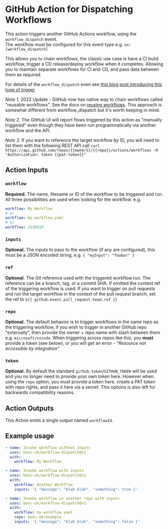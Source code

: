 # GitHub Action for Dispatching Workflows

This action triggers another GitHub Actions workflow, using the `workflow_dispatch` event.  
The workflow must be configured for this event type e.g. `on: [workflow_dispatch]`

This allows you to chain workflows, the classic use case is have a CI build workflow, trigger a CD release/deploy workflow when it completes. Allowing you to maintain separate workflows for CI and CD, and pass data between them as required.

For details of the `workflow_dispatch` even see [this blog post introducing this type of trigger](https://github.blog/changelog/2020-07-06-github-actions-manual-triggers-with-workflow_dispatch/)

*Note 1.* 2022 Update - GitHub now has native way to chain workflows called "reusable workflows". See the docs on [reusing workflows](https://docs.github.com/en/actions/using-workflows/reusing-workflows). This approach is somewhat different from workflow_dispatch but it's worth keeping in mind.

*Note 2.* The GitHub UI will report flows triggered by this action as "manually triggered" even though they have been run programmatically via another workflow and the API.

*Note 3.* If you want to reference the target workflow by ID, you will need to list them with the following REST API call `curl https://api.github.com/repos/{{owner}}/{{repo}}/actions/workflows -H "Authorization: token {{pat-token}}"`

## Action Inputs

### `workflow`
**Required.** The name, filename or ID of the workflow to be triggered and run. All three possibilities are used when looking for the workflow. e.g.

```yaml
workflow: My Workflow
# or
workflow: my-workflow.yaml
# or
workflow: 1218419
```

### `inputs`
**Optional.** The inputs to pass to the workflow (if any are configured), this must be a JSON encoded string, e.g. `{ "myInput": "foobar" }`

### `ref`
**Optional.** The Git reference used with the triggered workflow run. The reference can be a branch, tag, or a commit SHA. If omitted the context ref of the triggering workflow is used. If you want to trigger on pull requests and run the target workflow in the context of the pull request branch, set the ref to `${{ github.event.pull_request.head.ref }}`

### `repo`
**Optional.** The default behavior is to trigger workflows in the same repo as the triggering workflow, if you wish to trigger in another GitHub repo "externally", then provide the owner + repo name with slash between them e.g. `microsoft/vscode`. When triggering across repos like this, you **must** provide a token (see below), or you will get an error - *"Resource not accessible by integration"*

### `token`
**Optional.** By default the standard `github.token`/`GITHUB_TOKEN` will be used and you no longer need to provide your own token here. However when using the `repo` option, you must provide a token here, create a PAT token with repo rights, and pass it here via a secret. This options is also left for backwards compatibility reasons.


## Action Outputs
This Action emits a single output named `workflowId`.


## Example usage
```yaml
- name: Invoke workflow without inputs
  uses: benc-uk/workflow-dispatch@v1
  with:
    workflow: My Workflow
```

```yaml
- name: Invoke workflow with inputs
  uses: benc-uk/workflow-dispatch@v1
  with:
    workflow: Another Workflow
    inputs: '{ "message": "blah blah", "something": true }'
```

```yaml
- name: Invoke workflow in another repo with inputs
  uses: benc-uk/workflow-dispatch@v1
  with:
    workflow: my-workflow.yaml
    repo: benc-uk/example
    inputs: '{ "message": "blah blah", "something": false }'
```
